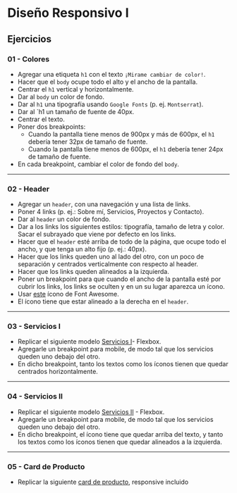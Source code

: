 # Diseño Responsivo I

## Ejercicios

### 01 - Colores

- Agregar una etiqueta `h1` con el texto `¡Mirame cambiar de color!`.
- Hacer que el `body` ocupe todo el alto y el ancho de la pantalla.
- Centrar el `h1` vertical y horizontalmente.
- Dar al `body` un color de fondo.
- Dar al `h1` una tipografía usando `Google Fonts` (p. ej. `Montserrat`).
- Dar al `h1 un tamaño de fuente de 40px.
- Centrar el texto.
- Poner dos breakpoints:
  - Cuando la pantalla tiene menos de 900px y más de 600px, el `h1` debería tener 32px de tamaño de fuente.
  - Cuando la pantalla tiene menos de 600px, el `h1` debería tener 24px de tamaño de fuente.
- En cada breakpoint, cambiar el color de fondo del `body`.

---

### 02 - Header

- Agregar un `header`, con una navegación y una lista de links.
- Poner 4 links (p. ej.: Sobre mí, Servicios, Proyectos y Contacto).
- Dar al `header` un color de fondo.
- Dar a los links los siguientes estilos: tipografía, tamaño de letra y color. Sacar el subrayado que viene por defecto en los links.
- Hacer que el `header` esté arriba de todo de la página, que ocupe todo el ancho, y que tenga un alto fijo (p. ej.: 40px).
- Hacer que los links queden uno al lado del otro, con un poco de separación y centrados verticalmente con respecto al header.
- Hacer que los links queden alineados a la izquierda.
- Poner un breakpoint para que cuando el ancho de la pantalla esté por cubrir los links, los links se oculten y en un su lugar aparezca un ícono.
- Usar [este](https://fontawesome.com/icons/bars?style=solid) ícono de Font Awesome.
- El ícono tiene que estar alineado a la derecha en el `header`.

---

### 03 - Servicios I

- Replicar el siguiente modelo [Servicios I](https://1exqr.csb.app/)- Flexbox.
- Agregarle un breakpoint para mobile, de modo tal que los servicios queden uno debajo del otro.
- En dicho breakpoint, tanto los textos como los íconos tienen que quedar centrados horizontalmente.

---

### 04 - Servicios II

- Replicar el siguiente modelo [Servicios II](https://m403i.csb.app/) - Flexbox.
- Agregarle un breakpoint para mobile, de modo tal que los servicios queden uno debajo del otro.
- En dicho breakpoint, el ícono tiene que quedar arriba del texto, y tanto los textos como los íconos tienen que quedar alineados a la izquierda.

---

### 05 - Card de Producto

- Replicar la siguiente [card de producto](https://mnyo0.csb.app/), responsive incluido

